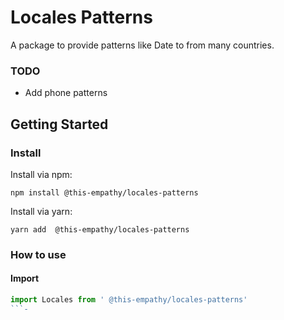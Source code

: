 # Locales Patterns

A package to provide patterns like Date to from many countries.

### TODO

- Add phone patterns

## Getting Started

### Install
Install via npm:
```console
npm install @this-empathy/locales-patterns
```

Install via yarn:
```console
yarn add  @this-empathy/locales-patterns
```

### How to use
#### Import
```javascript
import Locales from ' @this-empathy/locales-patterns'
```-